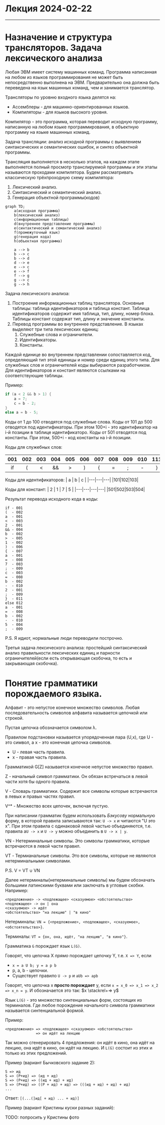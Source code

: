 # Лекция 2024-02-22

---

# Назначение и структура трансляторов. Задача лексического анализа

Любая ЭВМ имеет систему машинных команд.
Программа написанная на любом из языков программирования не может быть непосредственно выполнена на ЭВМ.
Предварительно она должна быть переведена на язык машинных команд, чем и занимается транслятор.

Трансляторы по уровню входного языка делятся на:
* Ассемблеры - для машинно-ориентированных языков.
* Компиляторы - для языков высокого уровня.

Компилятор - это программа, которая переводит исходную программу, написанную на любом языке программирования, в объектную программу на языке машинных команд.

Задача трансляции: анализ исходной программы с выявлением синтаксических и семантических ошибок, и синтез объектной программы.

Трансляция выполняется в несколько этапов, на каждом этапе выполняется полный просмотр транслируемой программы и эти этапы называются проходами компилятора. Будем рассматривать классическую трёхпроходную схему компилятора:
1. Лексический анализ.
2. Синтаксический и семантический анализ.
3. Генерация объектной программы(кодов)

```mermaid
graph TD;
    a(исходная программа)
    b(лексический анализ)
    c(информационные таблицы)
    d(внутреннее представление программы)
    e(синтактический и семантический анализ)
    f(промежуточный язык)
    g(генерация кода)
    h(объектная программа)

    a --> b
    b --> c
    b --> d
    d --> e
    e --> c
    e --> f
    f --> g
    g --> c
    g --> h
```

Задача лексического анализа:
1. Построение информационных таблиц транслятора. Основные таблицы: таблица идентификаторов и таблица констант. Таблица идентификаторов содержит имя таблица, тип, длину, номер блока. Таблицы констант содержат тип, длину и значение константы.
2. Перевод программы во внутреннее представление. В языках выделяют три типа лексических единиц:
   1. Служебные слова и ограничители.
   2. Идентификаторы.
   3. Константы.

Каждой единице во внутреннем представлении сопоставляется код, определяющий тип этой единицы и номер среди единиц этого типа.
Для служебных слов и ограничителей коды выбираются разработчиком.
Для идентификаторов и констант являются ссылками на соответствующие таблицы.

Пример:
``` C
if (a < 2 && b > 1) {
    a = 7;
    c = b - 2;
}
else a = b - 5;
```
Коды от 1 до 100 отводятся под служебные слова.
Коды от 101 до 500 отводятся под идентификаторы. При этом 100+i - это идентификатор на i-й позиции в таблице идентификаторо.
Коды от 501 отводятся под константы. При этом, 500+i - код константы на i-й позиции.

Коды для служебных слов:

| 001|002|003| 004|005|006|007|008|009|010|111| 112  |
|:--:|:-:|:-:|:--:|:-:|:-:|:-:|:-:|:-:|:-:|:-:|:----:|
| if | ( | < | && | > | ) | { | = | ; | - | } | else |

Коды для идентификаторов:
| a | b | c |
|---|---|---|
|101|102|103|

Коды для констант:
| 2 | 1 | 7 | 5 |
|---|---|---|---|
|501|502|503|504|

Результат перевода исходного кода в коды:
```
if - 001
(  - 002
a  - 001
<  - 003
2  - 001
&& - 004
b  - 002
>  - 005
1  - 002
)  - 006
{  - 007
a  - 001
=  - 008
7  - 003
;  - 009
c  - 003
=  - 008
b  - 002
-  - 010
2  - 001
;  - 009
}  - 011
else 012
a  - 001
=  - 008
b  - 002
-  - 010
5  - 004
;  - 009
```
P.S. Я идиот, нормальные люди переводили построчно.

Третья задача лексического анализа: простейший синтаксический анализ правильности лексических единиц и парности ограничителей(если есть открывающая скобочка, то есть и закрывающая скобочка).


# Понятие грамматики порождаемого языка.

Алфавит - это непустое конечное множество символов. Любая последовательность символов алфавита называется цепочкой или строкой.

Пустая цепочка обозначается символом λ.

Правилом подстановки называется упорядоченная пара (U,x), где U - это символ, а x - это конечная цепочка символов.
* U - левая часть правила.
* x - правая часть правила.

Грамматикой G[Z] называется конечное непустое множество правил.

Z - начальный символ грамматики. Он обязан встречаться в левой части хотя бы одного правила.

V - Словарь грамматики. Содержит все символы которые встречаются в левых и правых частях правил.

V^* - Множество всех цепочек, включая пустую.

При написании грамматик будем использовать *Бэкусову* нормальную форму, в
которой правила записываются так: `U -> x` и читаются "U это x".
При этом правила с одинаковой левой частью объединяются, т.е.
правила а`U -> x` и `U -> y` можно объединить в `U -> x | y`.

VN - Нетерминальные символы. Это символы грамматики, которые встречаются в левой части правил.

VT - Термианальные символы. Это все символы, которые не являются нетерминальными символами.

P.S. V = VT ∪ VN

Далее нетерминалы(нетерминальные символы) мы будем обозначать большими латинскими буквами или заключать в угловые скобки.
Например:
```
<предложение> -> <подлежащее> <сказуемое> <обстоятельство>
<подлежащее> -> он | она
<сказуемое> -> идёт
<обстоятельство> "на лекцию" | "в кино"
```

Нетерминалы: `VN = {<предложение>, <подлежащее>, <сказуемое>, <обстоятельство>}`.

Терминалы: `VT = {он, она, идёт, "на лекцию", "в кино"}`.

Грамматика `G` порождает язык `L(G)`.

Говорят, что цепочка X *прямо* порождает цепочку Y, т.е. `X => Y`, если
* `x = a U b; y = a p b`
* p, a, b - цепочки.
* Существует правило `U -> p` и `aUb => apb`

Говорят, что цепочка x **просто порождает** y, если `x = x_0 => x_1 => x_2 => x_n = y`. И обозначается это так:
$x \stackrel+=> y$

Язык `L(G)` - это множество синтенциальных форм, состоящих из терминалов. 
Где любое порождение начального символа грамматики называется синтенциальной формой.

Пример:
```
<предложение> => <подлежащее> <сказуемое> <обстоятельство>
              => он идёт на лекцию
```
Так можно сгенерировать 4 предложения: он идёт в кино, она идёт на лекцию, она идёт в кино, он идёт на лекцию.
И `L(G)` состоит из этих и только из этих предложений.

Пример (вариант Бычковского задание 2):
```
S => ид
S => (P+ид) => (ид + ид)
S => (P+ид) => ((ид + ид) + ид)
S => (P+ид) => ((P + ид) + ид) => (((ид + ид) + ид) + ид)
...
```

Ответ: `[(...(]ид[ + ид) ... + ид)]`

Пример (вариант Кристины куски разных заданий):

TODO: попросить у Кристины фото
